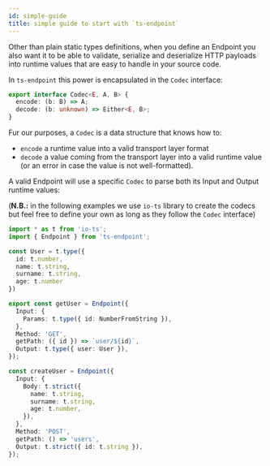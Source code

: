 ```yaml
---
id: simple-guide
title: simple guide to start with `ts-endpoint`
---
```


Other than plain static types definitions, when you define an Endpoint you also want it to be able to validate, serialize and deserialize HTTP payloads into runtime values that are easy to handle in your source code.

In `ts-endpoint` this power is encapsulated in the `Codec` interface:

```ts
export interface Codec<E, A, B> {
  encode: (b: B) => A;
  decode: (b: unknown) => Either<E, B>;
}
```

Fur our purposes, a `Codec` is a data structure that knows how to:
- `encode` a runtime value into a valid transport layer format
-  `decode` a value coming from the transport layer into a valid runtime value (or an error in case the value is not well-formatted).

A valid Endpoint will use a specific `Codec` to parse both its Input and Output runtime values:

(**N.B.:** in the following examples we use `io-ts` library to create the codecs but feel free to define your own as long as they follow the `Codec` interface)

```ts
import * as t from 'io-ts';
import { Endpoint } from 'ts-endpoint';

const User = t.type({
  id: t.number,
  name: t.string,
  surname: t.string,
  age: t.number
})

export const getUser = Endpoint({
  Input: {
    Params: t.type({ id: NumberFromString }),
  },
  Method: 'GET',
  getPath: ({ id }) => `user/${id}`,
  Output: t.type({ user: User }),
});

const createUser = Endpoint({
  Input: {
    Body: t.strict({
      name: t.string,
      surname: t.string,
      age: t.number,
    }),
  },
  Method: 'POST',
  getPath: () => 'users',
  Output: t.strict({ id: t.string }),
});
```

